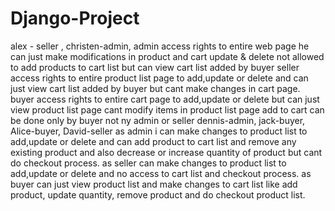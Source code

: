# Django-Project
alex - seller , 
christen-admin,
admin access rights to entire web page he can just make modifications in product and cart update & delete not allowed to add products to cart list but can view cart list added by buyer
seller access rights to entire product list page to add,update or delete and can just view cart list added by buyer but cant make changes in cart page.
buyer access rights to entire cart page to add,update or delete but can just view product list page cant modify items in product list page
add to cart can be done only by buyer not ny admin or seller
 dennis-admin, 
 jack-buyer,
  Alice-buyer, 
  David-seller
  as admin i can make changes to product list to add,update or delete and can add product to cart list and remove any existing product and also decrease or increase quantity of product but cant do checkout process.
  as seller can make changes to product list to add,update or delete and no access to cart list and checkout process.
  as buyer can just view product list and make changes to cart list like add product, update quantity, remove product and do checkout product list.
